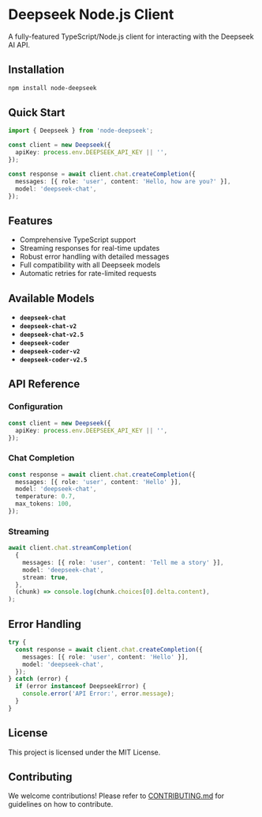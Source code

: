 # Deepseek Node.js Client

A fully-featured TypeScript/Node.js client for interacting with the Deepseek AI API.

## Installation

```bash
npm install node-deepseek
```

## Quick Start

```typescript
import { Deepseek } from 'node-deepseek';

const client = new Deepseek({
  apiKey: process.env.DEEPSEEK_API_KEY || '',
});

const response = await client.chat.createCompletion({
  messages: [{ role: 'user', content: 'Hello, how are you?' }],
  model: 'deepseek-chat',
});
```

## Features

- Comprehensive TypeScript support
- Streaming responses for real-time updates
- Robust error handling with detailed messages
- Full compatibility with all Deepseek models
- Automatic retries for rate-limited requests

## Available Models

- **`deepseek-chat`**
- **`deepseek-chat-v2`**
- **`deepseek-chat-v2.5`**
- **`deepseek-coder`**
- **`deepseek-coder-v2`**
- **`deepseek-coder-v2.5`**

## API Reference

### Configuration

```typescript
const client = new Deepseek({
  apiKey: process.env.DEEPSEEK_API_KEY || '',
});
```

### Chat Completion

```typescript
const response = await client.chat.createCompletion({
  messages: [{ role: 'user', content: 'Hello' }],
  model: 'deepseek-chat',
  temperature: 0.7,
  max_tokens: 100,
});
```

### Streaming

```typescript
await client.chat.streamCompletion(
  {
    messages: [{ role: 'user', content: 'Tell me a story' }],
    model: 'deepseek-chat',
    stream: true,
  },
  (chunk) => console.log(chunk.choices[0].delta.content),
);
```

## Error Handling

```typescript
try {
  const response = await client.chat.createCompletion({
    messages: [{ role: 'user', content: 'Hello' }],
    model: 'deepseek-chat',
  });
} catch (error) {
  if (error instanceof DeepseekError) {
    console.error('API Error:', error.message);
  }
}
```

## License

This project is licensed under the MIT License.

## Contributing

We welcome contributions! Please refer to [CONTRIBUTING.md](CONTRIBUTING.md) for guidelines on how to contribute.

 